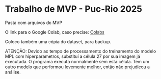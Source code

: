 # Trabalho de MVP - Puc-Rio 2025

Pasta com arquivos do MVP 

O link para o Google Colab, caso precise: [Colabs](https://colab.research.google.com/drive/1K8pLA27kF53tJDRxtrFLEus_Mwz038m5?usp=sharing)

Coloco também uma cópia do dataset, para backup.

ATENÇÃO: Devido ao tempo de processamento do treinamento do modelo MPL com hiperparametros, substituí a célula 27 por sua imagem já executada. 
O programa executa normalmente sem esta célula. Tem um outro modelo que performou levemente melhor, então não prejudicou a análise.

